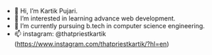 - 👋 Hi, I’m Kartik Pujari.
- 👀 I’m interested in learning advance web development.
- 🌱 I’m currently pursuing b.tech in computer science engineering.
- 📫 instagram: @thatpriestkartik (https://www.instagram.com/thatpriestkartik/?hl=en)

<!---
ThatPriestKartik/ThatPriestKartik is a ✨ special ✨ repository because its `README.md` (this file) appears on your GitHub profile.
You can click the Preview link to take a look at your changes.
--->
